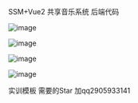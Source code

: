 SSM+Vue2 共享音乐系统 后端代码

![image](https://github.com/FranklinOnly/music/assets/130168025/6de3ecc6-a358-47d1-90f5-5338708145aa)

![image](https://github.com/FranklinOnly/music/assets/130168025/172abac3-3dfd-40e8-9c82-55a427b52118)

![image](https://github.com/FranklinOnly/music/assets/130168025/a63cba25-30fe-4d38-ab8c-33a69d159670)

![image](https://github.com/FranklinOnly/music/assets/130168025/bbf75587-38db-47ae-91ab-f64d7071495f)

实训模板 需要的Star 加qq2905933141
